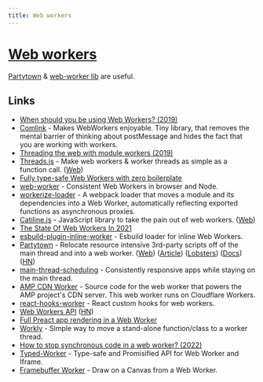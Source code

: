 ```yaml
---
title: Web workers
---
```


# [Web workers](https://developer.mozilla.org/en-US/docs/Web/API/Web_Workers_API/Using_web_workers)

[Partytown](https://github.com/BuilderIO/partytown) & [web-worker lib](https://github.com/developit/web-worker) are useful.

## Links

- [When should you be using Web Workers? (2019)](https://surma.dev/things/when-workers/)
- [Comlink](https://github.com/GoogleChromeLabs/comlink) - Makes WebWorkers enjoyable. Tiny library, that removes the mental barrier of thinking about postMessage and hides the fact that you are working with workers.
- [Threading the web with module workers (2019)](https://web.dev/module-workers/)
- [Threads.js](https://github.com/andywer/threads.js) - Make web workers & worker threads as simple as a function call. ([Web](https://threads.js.org/))
- [Fully type-safe Web Workers with zero boilerplate](https://about.sourcegraph.com/blog/felix-becker-fully-type-safe-web-workers-with-zero-boilerplate)
- [web-worker](https://github.com/developit/web-worker) - Consistent Web Workers in browser and Node.
- [workerize-loader](https://github.com/developit/workerize-loader) - A webpack loader that moves a module and its dependencies into a Web Worker, automatically reflecting exported functions as asynchronous proxies.
- [Catiline.js](https://github.com/calvinmetcalf/catiline) - JavaScript library to take the pain out of web workers. ([Web](http://catilinejs.com/))
- [The State Of Web Workers In 2021](https://www.smashingmagazine.com/2021/06/web-workers-2021/)
- [esbuild-plugin-inline-worker](https://github.com/mitschabaude/esbuild-plugin-inline-worker) - Esbuild loader for inline Web Workers.
- [Partytown](https://github.com/BuilderIO/partytown) - Relocate resource intensive 3rd-party scripts off of the main thread and into a web worker. ([Web](https://partytown.vercel.app/)) ([Article](https://dev.to/adamdbradley/introducing-partytown-run-third-party-scripts-from-a-web-worker-2cnp)) ([Lobsters](https://lobste.rs/s/4q31mo/partytown_run_third_party_scripts_from)) ([Docs](https://partytown.builder.io/)) ([HN](https://news.ycombinator.com/item?id=34145811))
- [main-thread-scheduling](https://github.com/astoilkov/main-thread-scheduling) - Consistently responsive apps while staying on the main thread.
- [AMP CDN Worker](https://github.com/ampproject/cdn-worker) - Source code for the web worker that powers the AMP project's CDN server. This web worker runs on Cloudflare Workers.
- [react-hooks-worker](https://github.com/dai-shi/react-hooks-worker) - React custom hooks for web workers.
- [Web Workers API](https://developer.mozilla.org/en-US/docs/Web/API/Web_Workers_API) ([HN](https://news.ycombinator.com/item?id=29427959))
- [Full Preact app rendering in a Web Worker](https://github.com/developit/preact-worker-demo)
- [Workly](https://github.com/pshihn/workly) - Simple way to move a stand-alone function/class to a worker thread.
- [How to stop synchronous code in a web worker? (2022)](https://yoyo-code.com/how-to-stop-synchronous-web-worker/)
- [Typed-Worker](https://github.com/egoist/typed-worker) - Type-safe and Promisified API for Web Worker and Iframe.
- [Framebuffer Worker](https://github.com/cedeber/framebuffer-worker) - Draw on a Canvas from a Web Worker.
